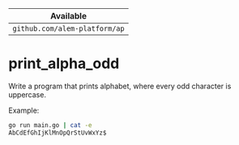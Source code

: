| Available                     |
| ----------------------------- |
| `github.com/alem-platform/ap` |

# print_alpha_odd

Write a program that prints alphabet, where every odd character is uppercase.

Example:

```sh
go run main.go | cat -e
AbCdEfGhIjKlMnOpQrStUvWxYz$
```
